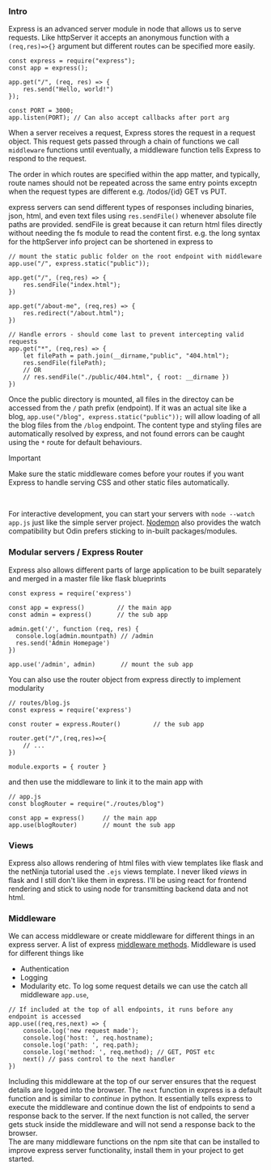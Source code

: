 ### Intro
Express is an advanced server module in node that allows us to serve requests. Like httpServer it accepts an anonymous 
function with a `(req,res)=>{}` argument but different routes can be specified more easily.
```JS
const express = require("express");
const app = express();

app.get("/", (req, res) => {
    res.send("Hello, world!")
});

const PORT = 3000;
app.listen(PORT); // Can also accept callbacks after port arg
```
When a server receives a request, Express stores the request in a request object. This request gets passed through a chain of 
functions we call `middleware` functions until eventually, a middleware function tells Express to respond to the request. <br>

The order in which routes are specified within the app matter, and typically, route names should not be repeated across 
the same entry points exceptn when the request types are different e.g. /todos/{id} GET vs PUT. <br>

express servers can send different types of responses including binaries, json, html, and even text files using `res.sendFile()` 
whenever absolute file paths are provided. sendFile is great because it can return html files directly without needing the 
fs module to read the content first. e.g. the long syntax for the httpServer info project can be shortened in express to 

```JS
// mount the static public folder on the root endpoint with middleware
app.use("/", express.static("public"));

app.get("/", (req,res) => {
    res.sendFile("index.html");
})

app.get("/about-me", (req,res) => {
    res.redirect("/about.html");
})

// Handle errors - should come last to prevent intercepting valid requests
app.get("*", (req,res) => {
    let filePath = path.join(__dirname,"public", "404.html");
    res.sendFile(filePath);
    // OR
    // res.sendFile("./public/404.html", { root: __dirname })
})
```
Once the public directory is mounted, all files in the directoy can be accessed from the `/` path prefix (endpoint). If it was 
an actual site like a blog,  `app.use("/blog", express.static("public"));` will allow loading of all the blog files from the 
`/blog` endpoint. The content type and styling files are automatically resolved by express, and not found errors can be caught 
using the `*` route for default behaviours. 
> [!Important]
> Make sure the static middleware comes before your routes if you want Express to handle serving CSS and other static files 
    automatically.
<br>

For interactive development, you can start your servers with `node --watch app.js` just like the simple server project. 
[Nodemon](https://www.npmjs.com/package//nodemon) also provides the watch compatibility but Odin prefers sticking to in-built 
packages/modules.

### Modular servers / Express Router
Express also allows different parts of large application to be built separately and merged in a master file like flask 
blueprints 
```JS
const express = require('express')

const app = express()         // the main app
const admin = express()       // the sub app

admin.get('/', function (req, res) {
  console.log(admin.mountpath) // /admin
  res.send('Admin Homepage')
})

app.use('/admin', admin)       // mount the sub app
```
You can also use the router object from express directly to implement modularity
```JS
// routes/blog.js
const express = require('express')

const router = express.Router()         // the sub app

router.get("/",(req,res)=>{
    // ...
})

module.exports = { router }
```
and then use the middleware to link it to the main app with 
```JS
// app.js
const blogRouter = require("./routes/blog")

const app = express()     // the main app
app.use(blogRouter)       // mount the sub app
```


### Views
Express also allows rendering of html files with view templates like flask and the netNinja tutorial used the `.ejs` views template. 
I never liked *views* in flask and I still don't like them in express. I'll be using react for frontend rendering and stick to using 
node for transmitting backend data and not html.


### Middleware
We can access middleware or create middleware for different things in an express server. A list of express 
[middleware methods](https://expressjs.com/en/api.html#express.methods). Middleware is used for different things like 
- Authentication
- Logging
- Modularity etc.
To log some request details we can use the catch all middleware `app.use`, 
```JS
// If included at the top of all endpoints, it runs before any endpoint is accessed
app.use((req,res,next) => {
    console.log('new request made');
    console.log('host: ', req.hostname);
    console.log('path: ', req.path);
    console.log('method: ', req.method); // GET, POST etc
    next() // pass control to the next handler
})
```
Including this middleware at the top of our server ensures that the request details are logged into the browser. The `next` function 
in express is a default function and is similar to *continue* in python. It essentially tells express to execute the middleware and 
continue down the list of endpoints to send a response back to the server. If the next function is not called, the server gets 
stuck inside the middleware and will not send a response back to the browser. <br>
The are many middleware functions on the npm site that can be installed to improve express server functionality, install them in 
your project to get started.